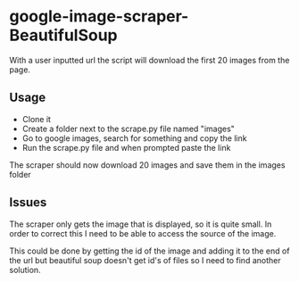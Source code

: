 # google-image-scraper-BeautifulSoup
With a user inputted url the script will download the first 20 images from the page.

## Usage
- Clone it 
- Create a folder next to the scrape.py file named "images"
- Go to google images, search for something and copy the link
- Run the scrape.py file and when prompted paste the link

The scraper should now download 20 images and save them in the images folder

## Issues
The scraper only gets the image that is displayed, so it is quite small. In order to correct this I need to be able to access the source of the image. 

This could be done by getting the id of the image and adding it to the end of the url but beautiful soup doesn't get id's of files so I need to find another solution.
